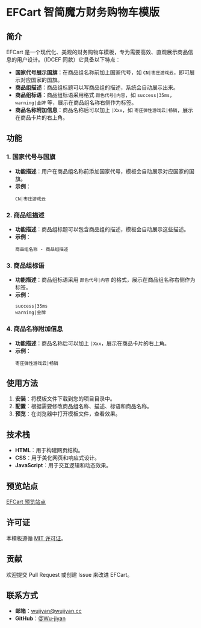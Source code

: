 # EFCart 智简魔方财务购物车模版

## 简介

EFCart 是一个现代化、美观的财务购物车模板，专为需要高效、直观展示商品信息的用户设计。（IDCEF 同款）它具备以下特点：

- **国家代号展示国旗**：在商品组名称前加上国家代号，如 `CN|枣庄游戏云`，即可展示对应国家的国旗。
- **商品组描述**：商品组标题可以写商品组的描述，系统会自动展示出来。
- **商品组标语**：商品组标语采用格式 `颜色代号|内容`，如 `success|35ms`，`warning|金牌` 等，展示在商品组名称右侧作为标签。
- **商品名称附加信息**：商品名称后可以加上 `|Xxx`，如 `枣庄弹性游戏云|畅销`，展示在商品卡片的右上角。

## 功能

### 1. 国家代号与国旗

- **功能描述**：用户在商品组名称前添加国家代号，模板会自动展示对应国家的国旗。
- **示例**：
  ```
  CN|枣庄游戏云
  ```

### 2. 商品组描述

- **功能描述**：商品组标题可以包含商品组的描述，模板会自动展示这些描述。
- **示例**：
  ```
  商品组名称 - 商品组描述
  ```

### 3. 商品组标语

- **功能描述**：商品组标语采用 `颜色代号|内容` 的格式，展示在商品组名称右侧作为标签。
- **示例**：
  ```
  success|35ms
  warning|金牌
  ```

### 4. 商品名称附加信息

- **功能描述**：商品名称后可以加上 `|Xxx`，展示在商品卡片的右上角。
- **示例**：
  ```
  枣庄弹性游戏云|畅销
  ```

## 使用方法

1. **安装**：将模板文件下载到您的项目目录中。
2. **配置**：根据需要修改商品组名称、描述、标语和商品名称。
3. **预览**：在浏览器中打开模板文件，查看效果。

## 技术栈

- **HTML**：用于构建网页结构。
- **CSS**：用于美化网页和响应式设计。
- **JavaScript**：用于交互逻辑和动态效果。

## 预览站点

[EFCart 预览站点](https://rsfurry.com/cart)

## 许可证

本模板遵循 [MIT 许可证](https://opensource.org/licenses/MIT)。

## 贡献

欢迎提交 Pull Request 或创建 Issue 来改进 EFCart。

## 联系方式

- **邮箱**：[wujiyan@wujiyan.cc](mailto:wujiyan@wujiyan.cc)
- **GitHub**：[@Wu-jiyan](https://github.com/Wu-jiyan)

